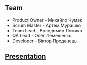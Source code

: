 ## Team

* Product Owner - Михайло Чумак
* Scrum Master - Артем Мурашко
* Team Lead - Володимир Ломака
* QA Lead - Олег Лемешенко
* Developer - Віктор Проданець

## [Presentation](https://docs.google.com/presentation/d/1R2RgzS-RcNa-v3ijMO645WiniEncFaU5sax8N8Vkasc/edit?usp=sharing)
